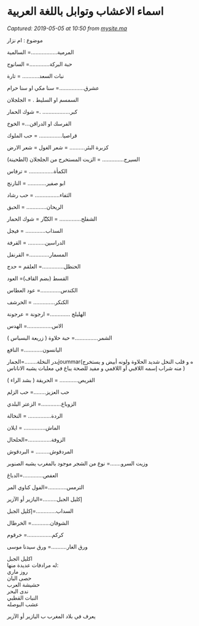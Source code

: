 # اسماء الاعشاب وتوابل باللغة العربية

_Captured: 2019-05-05 at 10:50 from [mysite.ma](http://mysite.ma/archives/56603/%D8%A7%D8%B3%D9%85%D8%A7%D8%A1-%D8%A7%D9%84%D8%A7%D8%B9%D8%B4%D8%A7%D8%A8-%D9%88%D8%AA%D9%88%D8%A7%D8%A8%D9%84-%D8%A8%D8%A7%D9%84%D9%84%D8%BA%D8%A9-%D8%A7%D9%84%D8%B9%D8%B1%D8%A8%D9%8A%D8%A9/)_

موضوع : ام نزار

المرمية……………..= السالمية

حبة البركة………….= السانوج

نبات السعد……….. = تارة

عشرق…………….= سنا مكي او سنا حرام

السمسم او السليط . = الجلجلان

كبر……………… .= شوك الحمار

الفرسك او الدراقن…= الخوخ

قراصيا…………… = حب الملوك

كزبرة البئر………. = شعر الغول = شعر الارض

السيرج………….. = الزيت المستخرج من الجلجلان (الطحينة)

الكمأة……………. = ترفاس

ابو صفير………… = النارنج

الثفاء……………. = حب رشاد

الريحان…………. = الحبق

الشفلح………….. = الكبًَُُار = شوك الحمار

السذاب…………. = فيجل

الدراسين……….. = القرفة

المسمار………….= القرنفل

الحنظل…………..= العلقم = حدج

القسط (بضم القاف)= العود

الكندس………….= عود العطاس

الكنكر………….. = الخرشف

الهليلج ………….= ارجونة = عرجونة

الاس…………….= الهدس

الشمر……………= حبة حلاوة ( زريعة البسباس )

اليانسون…………= النافع

بدر النخلة……..=الجمارjoummar(ه و قلب النخل شديد الحلاوة ولونه أبيض و يستخرج منه شراب إسمه اللاقبي أو اللاقمي و مفيد للصحة يباع في معلبات يشبه الاناناس )

القريص………… = الحريقة ( بشد الراء )

حب العزيز……..= حب الزلم

الزوباع………….= الزعتر البلدي

الردة…………… = النخالة

الماش………….. = ايلان

الزوفة……………=الحلحال

المردقوش……… = البردقوش

وزيت السرو…….= نوع من الشجر موجود بالمغرب يشبه الصنوبر

العفص………….=الدباغ

الترمس…………=الفول كناوي المر

إكليل الجبل………=اليازير أو الآزير

السداب………….=إكليل الجبل

الشوفان…………= الخرطال

كركم…………….= خرقوم

ورق الغار……….= ورق سيدنا موسى

اكليل الجبل  
له مرادفات عديدة منها:  
روز ماري  
حصى البان  
حشيشة العرب  
ندى البحر  
النبات القطبي  
عشب البوصله

يعرف في بلاد المغرب ب اليازير أو الآزير
